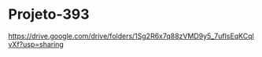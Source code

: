 # Projeto-393

https://drive.google.com/drive/folders/1Sg2R6x7q88zVMD9y5_7ufIsEqKCqlvXf?usp=sharing
